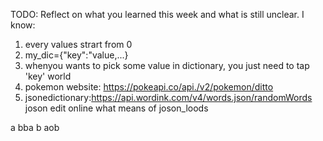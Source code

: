 TODO: Reflect on what you learned this week and what is still unclear.
I know:
1. every values strart from 0
2. my_dic={"key":"value,...}
3. whenyou wants to pick some value in dictionary, you just need to tap 'key' world
4. pokemon website: https://pokeapi.co/api./v2/pokemon/ditto
5. jsonedictionary:https://api.wordink.com/v4/words.json/randomWords
joson edit online
what means of joson_loods

a bba
b aob